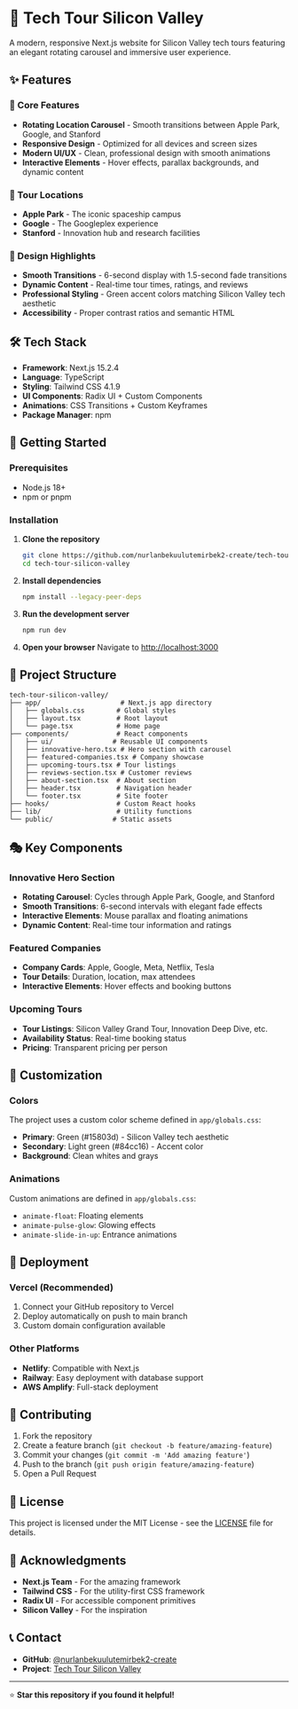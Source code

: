 # 🚀 Tech Tour Silicon Valley

A modern, responsive Next.js website for Silicon Valley tech tours featuring an elegant rotating carousel and immersive user experience.

## ✨ Features

### 🎯 Core Features
- **Rotating Location Carousel** - Smooth transitions between Apple Park, Google, and Stanford
- **Responsive Design** - Optimized for all devices and screen sizes
- **Modern UI/UX** - Clean, professional design with smooth animations
- **Interactive Elements** - Hover effects, parallax backgrounds, and dynamic content

### 🏢 Tour Locations
- **Apple Park** - The iconic spaceship campus
- **Google** - The Googleplex experience
- **Stanford** - Innovation hub and research facilities

### 🎨 Design Highlights
- **Smooth Transitions** - 6-second display with 1.5-second fade transitions
- **Dynamic Content** - Real-time tour times, ratings, and reviews
- **Professional Styling** - Green accent colors matching Silicon Valley tech aesthetic
- **Accessibility** - Proper contrast ratios and semantic HTML

## 🛠️ Tech Stack

- **Framework**: Next.js 15.2.4
- **Language**: TypeScript
- **Styling**: Tailwind CSS 4.1.9
- **UI Components**: Radix UI + Custom Components
- **Animations**: CSS Transitions + Custom Keyframes
- **Package Manager**: npm

## 🚀 Getting Started

### Prerequisites
- Node.js 18+ 
- npm or pnpm

### Installation

1. **Clone the repository**
   ```bash
   git clone https://github.com/nurlanbekuulutemirbek2-create/tech-tour-silicon-valley.git
   cd tech-tour-silicon-valley
   ```

2. **Install dependencies**
   ```bash
   npm install --legacy-peer-deps
   ```

3. **Run the development server**
   ```bash
   npm run dev
   ```

4. **Open your browser**
   Navigate to [http://localhost:3000](http://localhost:3000)

## 📁 Project Structure

```
tech-tour-silicon-valley/
├── app/                    # Next.js app directory
│   ├── globals.css        # Global styles
│   ├── layout.tsx         # Root layout
│   └── page.tsx           # Home page
├── components/            # React components
│   ├── ui/               # Reusable UI components
│   ├── innovative-hero.tsx # Hero section with carousel
│   ├── featured-companies.tsx # Company showcase
│   ├── upcoming-tours.tsx # Tour listings
│   ├── reviews-section.tsx # Customer reviews
│   ├── about-section.tsx  # About section
│   ├── header.tsx         # Navigation header
│   └── footer.tsx         # Site footer
├── hooks/                 # Custom React hooks
├── lib/                   # Utility functions
└── public/               # Static assets
```

## 🎭 Key Components

### Innovative Hero Section
- **Rotating Carousel**: Cycles through Apple Park, Google, and Stanford
- **Smooth Transitions**: 6-second intervals with elegant fade effects
- **Interactive Elements**: Mouse parallax and floating animations
- **Dynamic Content**: Real-time tour information and ratings

### Featured Companies
- **Company Cards**: Apple, Google, Meta, Netflix, Tesla
- **Tour Details**: Duration, location, max attendees
- **Interactive Elements**: Hover effects and booking buttons

### Upcoming Tours
- **Tour Listings**: Silicon Valley Grand Tour, Innovation Deep Dive, etc.
- **Availability Status**: Real-time booking status
- **Pricing**: Transparent pricing per person

## 🎨 Customization

### Colors
The project uses a custom color scheme defined in `app/globals.css`:
- **Primary**: Green (#15803d) - Silicon Valley tech aesthetic
- **Secondary**: Light green (#84cc16) - Accent color
- **Background**: Clean whites and grays

### Animations
Custom animations are defined in `app/globals.css`:
- `animate-float`: Floating elements
- `animate-pulse-glow`: Glowing effects
- `animate-slide-in-up`: Entrance animations

## 🚀 Deployment

### Vercel (Recommended)
1. Connect your GitHub repository to Vercel
2. Deploy automatically on push to main branch
3. Custom domain configuration available

### Other Platforms
- **Netlify**: Compatible with Next.js
- **Railway**: Easy deployment with database support
- **AWS Amplify**: Full-stack deployment

## 🤝 Contributing

1. Fork the repository
2. Create a feature branch (`git checkout -b feature/amazing-feature`)
3. Commit your changes (`git commit -m 'Add amazing feature'`)
4. Push to the branch (`git push origin feature/amazing-feature`)
5. Open a Pull Request

## 📝 License

This project is licensed under the MIT License - see the [LICENSE](LICENSE) file for details.

## 🙏 Acknowledgments

- **Next.js Team** - For the amazing framework
- **Tailwind CSS** - For the utility-first CSS framework
- **Radix UI** - For accessible component primitives
- **Silicon Valley** - For the inspiration

## 📞 Contact

- **GitHub**: [@nurlanbekuulutemirbek2-create](https://github.com/nurlanbekuulutemirbek2-create)
- **Project**: [Tech Tour Silicon Valley](https://github.com/nurlanbekuulutemirbek2-create/tech-tour-silicon-valley)

---

⭐ **Star this repository if you found it helpful!**
